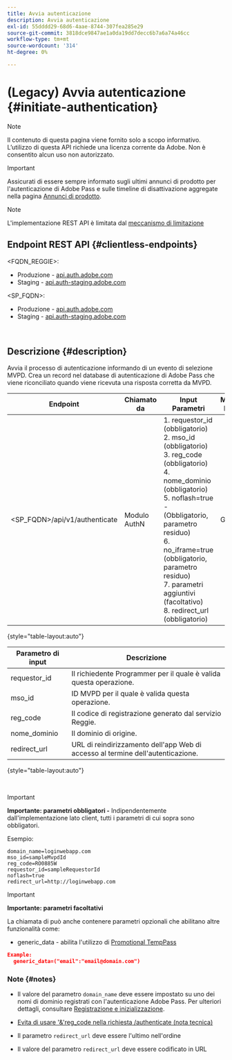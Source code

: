 ```yaml
---
title: Avvia autenticazione
description: Avvia autenticazione
exl-id: 55dddd29-68d6-4aae-8744-307fea285e29
source-git-commit: 3818dce9847ae1a0da19dd7decc6b7a6a74a46cc
workflow-type: tm+mt
source-wordcount: '314'
ht-degree: 0%

---
```


# (Legacy) Avvia autenticazione {#initiate-authentication}

>[!NOTE]
>
>Il contenuto di questa pagina viene fornito solo a scopo informativo. L’utilizzo di questa API richiede una licenza corrente da Adobe. Non è consentito alcun uso non autorizzato.

>[!IMPORTANT]
>
> Assicurati di essere sempre informato sugli ultimi annunci di prodotto per l&#39;autenticazione di Adobe Pass e sulle timeline di disattivazione aggregate nella pagina [Annunci di prodotto](/help/authentication/product-announcements.md).

>[!NOTE]
>
> L&#39;implementazione REST API è limitata dal [meccanismo di limitazione](/help/authentication/integration-guide-programmers/throttling-mechanism.md)

## Endpoint REST API {#clientless-endpoints}

&lt;FQDN_REGGIE>:

* Produzione - [api.auth.adobe.com](http://api.auth.adobe.com/)
* Staging - [api.auth-staging.adobe.com](http://api.auth-staging.adobe.com/)

&lt;SP_FQDN>:

* Produzione - [api.auth.adobe.com](http://api.auth.adobe.com/)
* Staging - [api.auth-staging.adobe.com](http://api.auth-staging.adobe.com/)

</br>


## Descrizione {#description}

Avvia il processo di autenticazione informando di un evento di selezione MVPD. Crea un record nel database di autenticazione di Adobe Pass che viene riconciliato quando viene ricevuta una risposta corretta da MVPD.



| Endpoint | Chiamato </br> da | Input   </br>Parametri | Metodo HTTP </br> | Risposta | HTTP </br>Risposta |
| --- | --- | --- | --- | --- | --- |
| &lt;SP_FQDN>/api/v1/authenticate | Modulo AuthN | 1. requestor_id (obbligatorio)</br>2.  mso_id (obbligatorio)</br>3.  reg_code (obbligatorio)</br>4.  nome_dominio (obbligatorio)</br>5.  noflash=true - </br>    (Obbligatorio, parametro residuo)</br>6.  no_iframe=true (obbligatorio, parametro residuo)</br>7.  parametri aggiuntivi (facoltativo)</br>8.  redirect_url (obbligatorio) | GET | L&#39;app Web di accesso viene reindirizzata alla pagina di accesso di MVPD. | 302 per implementazioni di reindirizzamento complete |

{style="table-layout:auto"}


| Parametro di input | Descrizione |
| --- | --- |
| requestor_id | Il richiedente Programmer per il quale è valida questa operazione. |
| mso_id | ID MVPD per il quale è valida questa operazione. |
| reg_code | Il codice di registrazione generato dal servizio Reggie. |
| nome_dominio | Il dominio di origine. |
| redirect_url | URL di reindirizzamento dell&#39;app Web di accesso al termine dell&#39;autenticazione. |

{style="table-layout:auto"}

</br>

>[!IMPORTANT]
> 
>**Importante: parametri obbligatori -** Indipendentemente dall&#39;implementazione lato client, tutti i parametri di cui sopra sono obbligatori.
>
>
>Esempio:
>
>```
>domain_name=loginwebapp.com
>mso_id=sampleMvpdId
>reg_code=RO0885W
>requestor_id=sampleRequestorId
>noflash=true
>redirect_url=http://loginwebapp.com
>```

>[!IMPORTANT]
> 
>**Importante: parametri facoltativi**
>
>La chiamata di può anche contenere parametri opzionali che abilitano altre funzionalità come:
>
> * generic\_data - abilita l&#39;utilizzo di [Promotional TempPass](/help/authentication/integration-guide-programmers/features-premium/temporary-access/promotional-temp-pass.md)
>
>```JSON
>Example:
>   generic_data=("email":"email@domain.com")
>```


### **Note** {#notes}

* Il valore del parametro `domain_name` deve essere impostato su uno dei nomi di dominio registrati con l&#39;autenticazione Adobe Pass. Per ulteriori dettagli, consultare [Registrazione e inizializzazione](/help/authentication/kickstart/programmer-overview.md).

* [Evita di usare &#39;&amp;&#39;reg\_code nella richiesta /authenticate (nota tecnica)](/help/authentication/integration-guide-programmers/legacy/notes-technical/clientless-avoid-using-reg-code-in-authenticate-request.md)

* Il parametro `redirect_url` deve essere l&#39;ultimo nell&#39;ordine

* Il valore del parametro `redirect_url` deve essere codificato in URL
